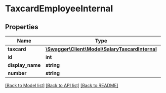 # TaxcardEmployeeInternal

## Properties
Name | Type | Description | Notes
------------ | ------------- | ------------- | -------------
**taxcard** | [**\Swagger\Client\Model\SalaryTaxcardInternal**](SalaryTaxcardInternal.md) |  | [optional] 
**id** | **int** |  | [optional] 
**display_name** | **string** |  | [optional] 
**number** | **string** |  | [optional] 

[[Back to Model list]](../README.md#documentation-for-models) [[Back to API list]](../README.md#documentation-for-api-endpoints) [[Back to README]](../README.md)


